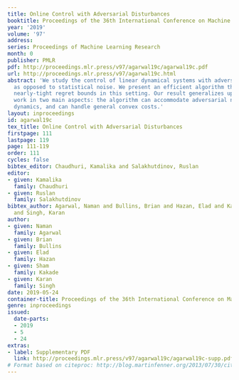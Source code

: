 ```yaml
---
title: Online Control with Adversarial Disturbances
booktitle: Proceedings of the 36th International Conference on Machine Learning
year: '2019'
volume: '97'
address: 
series: Proceedings of Machine Learning Research
month: 0
publisher: PMLR
pdf: http://proceedings.mlr.press/v97/agarwal19c/agarwal19c.pdf
url: http://proceedings.mlr.press/v97/agarwal19c.html
abstract: 'We study the control of linear dynamical systems with adversarial disturbances,
  as opposed to statistical noise. We present an efficient algorithm that achieves
  nearly-tight regret bounds in this setting. Our result generalizes upon previous
  work in two main aspects: the algorithm can accommodate adversarial noise in the
  dynamics, and can handle general convex costs.'
layout: inproceedings
id: agarwal19c
tex_title: Online Control with Adversarial Disturbances
firstpage: 111
lastpage: 119
page: 111-119
order: 111
cycles: false
bibtex_editor: Chaudhuri, Kamalika and Salakhutdinov, Ruslan
editor:
- given: Kamalika
  family: Chaudhuri
- given: Ruslan
  family: Salakhutdinov
bibtex_author: Agarwal, Naman and Bullins, Brian and Hazan, Elad and Kakade, Sham
  and Singh, Karan
author:
- given: Naman
  family: Agarwal
- given: Brian
  family: Bullins
- given: Elad
  family: Hazan
- given: Sham
  family: Kakade
- given: Karan
  family: Singh
date: 2019-05-24
container-title: Proceedings of the 36th International Conference on Machine Learning
genre: inproceedings
issued:
  date-parts:
  - 2019
  - 5
  - 24
extras:
- label: Supplementary PDF
  link: http://proceedings.mlr.press/v97/agarwal19c/agarwal19c-supp.pdf
# Format based on citeproc: http://blog.martinfenner.org/2013/07/30/citeproc-yaml-for-bibliographies/
---
```

